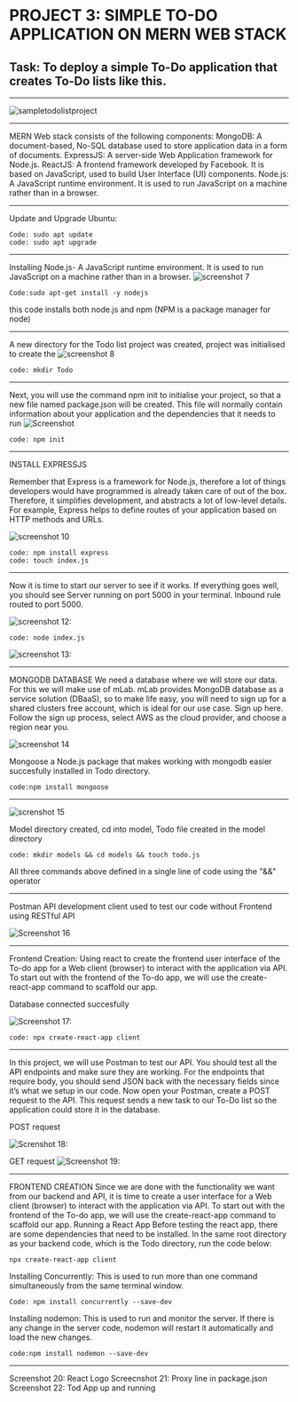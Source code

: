 # PROJECT 3: SIMPLE TO-DO  APPLICATION ON MERN WEB STACK
## Task:  To deploy a simple To-Do application that creates To-Do lists like this.
***
![sampletodolistproject](./Image/SampleTodolistproject.png)
***
MERN Web stack consists of the following components:
MongoDB: A document-based, No-SQL database used to store application data in a form of documents.
ExpressJS: A server-side Web Application framework for Node.js.
ReactJS: A frontend framework developed by Facebook. It is based on JavaScript, used to build User Interface (UI) components.
Node.js: A JavaScript runtime environment. It is used to run JavaScript on a machine rather than in a browser.
***
Update and Upgrade Ubuntu: 
```
Code: sudo apt update 
code: sudo apt upgrade
```
***
Installing Node.js- A JavaScript runtime environment. It is used to run JavaScript on a machine rather than in a browser.
![screenshot 7](./Image/Screenshot%207.jpg)
```
Code:sudo apt-get install -y nodejs
```
this code installs both node.js and npm (NPM is a package manager for node)
***

 A new directory for the Todo list project was created, project was initialised to create the 
![screenshot 8](./Image/Screenshot%208.jpg)
```
code: mkdir Todo
```
***
Next, you will use the command npm init to initialise your project, so that a new file named package.json will be created. This file will normally contain information about your application and the dependencies that it needs to run
![Screenshot](./Image/Screenshot%209.jpg)
```
code: npm init
```
***
INSTALL EXPRESSJS

Remember that Express is a framework for Node.js, therefore a lot of things developers would have programmed is already taken care of out of the box. Therefore, it simplifies development, and abstracts a lot of low-level details. For example, Express helps to define routes of your application based on HTTP methods and URLs.

![screenshot 10](./Image/Screenshot%2010.jpg)
```
code: npm install express
code: touch index.js
```
***
Now it is time to start our server to see if it works. If everything goes well, you should see Server running on port 5000 in your terminal. Inbound rule routed to port 5000.

![screenshot 12:](./Image/Screenshot%2012.png) 

```
code: node index.js
```
![screenshot 13:](./Image/Screenshot%2013.png)
***
MONGODB DATABASE
We need a database where we will store our data. For this we will make use of mLab. mLab provides MongoDB database as a service solution (DBaaS), so to make life easy, you will need to sign up for a shared clusters free account, which is ideal for our use case. Sign up here. Follow the sign up process, select AWS as the cloud provider, and choose a region near you.

![screenshot 14](./Image/Screenshot%2015.png)

 Mongoose a Node.js package that makes working with mongodb easier succesfully installed in Todo directory.
```
code:npm install mongoose
```
***

![screnshot 15](./Image/Screenshot%2015.jpg)

Model directory created, cd into model, Todo file created in the model directory

```
code: mkdir models && cd models && touch todo.js 
```
All three commands above defined in a single line of code using the "&&" operator
***

Postman API development client used to test our code without Frontend using RESTful API

![Screenshot 16](./Image/Screenshot%2016.png) 

***

Frontend Creation: Using react to create the frontend user interface of the To-do app for a Web client (browser) to interact with the application via API. To start out with the frontend of the To-do app, we will use the create-react-app command to scaffold our app.

Database connected succesfully

![Screenshot 17:](./Image/Screenshot%2017.png) 

```
code: npx create-react-app client
```
***
In this project, we will use Postman to test our API. You should test all the API endpoints and make sure they are working. For the endpoints that require body, you should send JSON back with the necessary fields since it’s what we setup in our code. Now open your Postman, create a POST request to the API. This request sends a new task to our To-Do list so the application could store it in the database.

POST request

![Screnshot 18:](./Image/Screenshot%2018.png)

GET request
![Screenshot 19:](./Image/Screenshot%2019.png) 

***
FRONTEND CREATION
Since we are done with the functionality we want from our backend and API, it is time to create a user interface for a Web client (browser) to interact with the application via API. To start out with the frontend of the To-do app, we will use the create-react-app command to scaffold our app.
Running a React App
Before testing the react app, there are some dependencies that need to be installed.
In the same root directory as your backend code, which is the Todo directory, run the code below: 
```
npx create-react-app client
```
Installing Concurrently: This is used to run more than one command simultaneously from the same terminal window.

```
Code: npm install concurrently --save-dev
```
Installing nodemon: This is used to run and monitor the server. If there is any change in the server code, nodemon will restart it automatically and load the new changes.
```
code:npm install nodemon --save-dev
```
***

Screenshot 20: React Logo
Screecnshot 21: Proxy line in package.json
Screenshot 22: Tod App up and running
